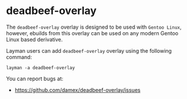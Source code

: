 deadbeef-overlay
===============

The `deadbeef-overlay` overlay is designed to be used with `Gentoo Linux`, however, ebuilds from this overlay can be used on any modern Gentoo Linux based derivative.

Layman users can add `deadbeef-overlay` overlay using the following command:

`layman -a deadbeef-overlay`

You can report bugs at:

* https://github.com/damex/deadbeef-overlay/issues
